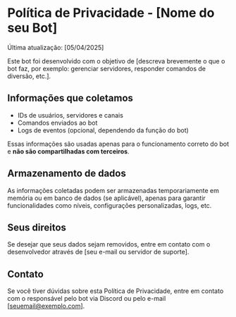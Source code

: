 # Política de Privacidade - [Nome do seu Bot]

Última atualização: [05/04/2025]

Este bot foi desenvolvido com o objetivo de [descreva brevemente o que o bot faz, por exemplo: gerenciar servidores, responder comandos de diversão, etc.].

## Informações que coletamos

- IDs de usuários, servidores e canais
- Comandos enviados ao bot
- Logs de eventos (opcional, dependendo da função do bot)

Essas informações são usadas apenas para o funcionamento correto do bot e **não são compartilhadas com terceiros**.

## Armazenamento de dados

As informações coletadas podem ser armazenadas temporariamente em memória ou em banco de dados (se aplicável), apenas para garantir funcionalidades como níveis, configurações personalizadas, logs, etc.

## Seus direitos

Se desejar que seus dados sejam removidos, entre em contato com o desenvolvedor através de [seu e-mail ou servidor de suporte].

## Contato

Se você tiver dúvidas sobre esta Política de Privacidade, entre em contato com o responsável pelo bot via Discord ou pelo e-mail [seuemail@exemplo.com].
